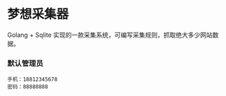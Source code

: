 # 梦想采集器
Golang + Sqlite 实现的一款采集系统，可编写采集规则，抓取绝大多少网站数据。

### 默认管理员
```text
手机：18812345678
密码：88888888
```
